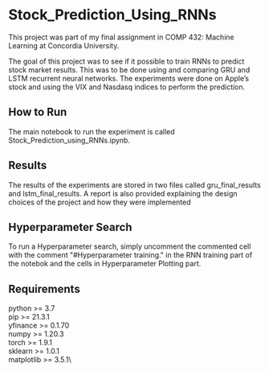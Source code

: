 # Stock_Prediction_Using_RNNs

This project was part of my final assignment in COMP 432: Machine Learning at Concordia University.

The goal of this project was to see if it possible to train RNNs to predict stock market results.
This was to be done using and comparing GRU and LSTM recurrent neural networks. The
experiments were done on Apple’s stock and using the VIX and Nasdasq indices to perform the
prediction.

## How to Run

The main notebook to run the experiment is called Stock_Prediction_using_RNNs.ipynb.

## Results

The results of the experiments are stored in two files called gru_final_results and lstm_final_results.
A report is also provided explaining the design choices of the project and how they were implemented

## Hyperparameter Search

To run a Hyperparameter search, simply uncomment the commented cell with the comment "#Hyperparameter training."
in the RNN training part of the notebok and the cells in Hyperparameter Plotting part.

## Requirements

python >= 3.7\
pip >= 21.3.1\
yfinance >= 0.1.70\
numpy >= 1.20.3\
torch >= 1.9.1\
sklearn >= 1.0.1\
matplotlib >= 3.5.1\
